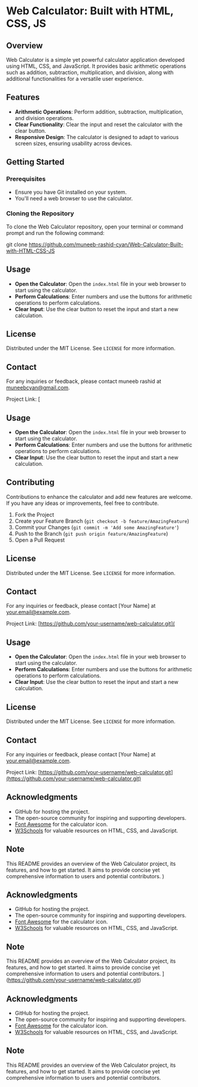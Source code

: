 # Web Calculator: Built with HTML, CSS, JS

## Overview

Web Calculator is a simple yet powerful calculator application developed using HTML, CSS, and JavaScript. It provides basic arithmetic operations such as addition, subtraction, multiplication, and division, along with additional functionalities for a versatile user experience.

## Features

- **Arithmetic Operations**: Perform addition, subtraction, multiplication, and division operations.
- **Clear Functionality**: Clear the input and reset the calculator with the clear button.
- **Responsive Design**: The calculator is designed to adapt to various screen sizes, ensuring usability across devices.

## Getting Started

### Prerequisites

- Ensure you have Git installed on your system.
- You'll need a web browser to use the calculator.

### Cloning the Repository

To clone the Web Calculator repository, open your terminal or command prompt and run the following command:

git clone https://github.com/muneeb-rashid-cyan/Web-Calculator-Built-with-HTML-CSS-JS


## Usage

- **Open the Calculator**: Open the `index.html` file in your web browser to start using the calculator.
- **Perform Calculations**: Enter numbers and use the buttons for arithmetic operations to perform calculations.
- **Clear Input**: Use the clear button to reset the input and start a new calculation.


## License

Distributed under the MIT License. See `LICENSE` for more information.

## Contact

For any inquiries or feedback, please contact muneeb  rashid at muneebcyan@gmail.com.

Project Link: [
## Usage

- **Open the Calculator**: Open the `index.html` file in your web browser to start using the calculator.
- **Perform Calculations**: Enter numbers and use the buttons for arithmetic operations to perform calculations.
- **Clear Input**: Use the clear button to reset the input and start a new calculation.

## Contributing

Contributions to enhance the calculator and add new features are welcome. If you have any ideas or improvements, feel free to contribute.

1. Fork the Project
2. Create your Feature Branch (`git checkout -b feature/AmazingFeature`)
3. Commit your Changes (`git commit -m 'Add some AmazingFeature'`)
4. Push to the Branch (`git push origin feature/AmazingFeature`)
5. Open a Pull Request

## License

Distributed under the MIT License. See `LICENSE` for more information.

## Contact

For any inquiries or feedback, please contact [Your Name] at your.email@example.com.

Project Link: [https://github.com/your-username/web-calculator.git](
## Usage

- **Open the Calculator**: Open the `index.html` file in your web browser to start using the calculator.
- **Perform Calculations**: Enter numbers and use the buttons for arithmetic operations to perform calculations.
- **Clear Input**: Use the clear button to reset the input and start a new calculation.


## License

Distributed under the MIT License. See `LICENSE` for more information.

## Contact

For any inquiries or feedback, please contact [Your Name] at your.email@example.com.

Project Link: [https://github.com/your-username/web-calculator.git](https://github.com/your-username/web-calculator.git)

## Acknowledgments

- GitHub for hosting the project.
- The open-source community for inspiring and supporting developers.
- [Font Awesome](https://fontawesome.com/) for the calculator icon.
- [W3Schools](https://www.w3schools.com/) for valuable resources on HTML, CSS, and JavaScript.

## Note

This README provides an overview of the Web Calculator project, its features, and how to get started. It aims to provide concise yet comprehensive information to users and potential contributors.
)

## Acknowledgments

- GitHub for hosting the project.
- The open-source community for inspiring and supporting developers.
- [Font Awesome](https://fontawesome.com/) for the calculator icon.
- [W3Schools](https://www.w3schools.com/) for valuable resources on HTML, CSS, and JavaScript.

## Note

This README provides an overview of the Web Calculator project, its features, and how to get started. It aims to provide concise yet comprehensive information to users and potential contributors.
](https://github.com/your-username/web-calculator.git)

## Acknowledgments

- GitHub for hosting the project.
- The open-source community for inspiring and supporting developers.
- [Font Awesome](https://fontawesome.com/) for the calculator icon.
- [W3Schools](https://www.w3schools.com/) for valuable resources on HTML, CSS, and JavaScript.

## Note

This README provides an overview of the Web Calculator project, its features, and how to get started. It aims to provide concise yet comprehensive information to users and potential contributors.
